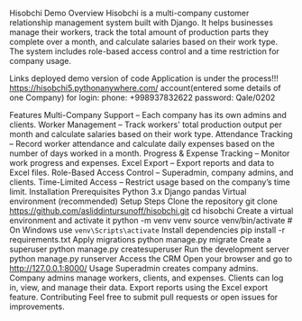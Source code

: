 Hisobchi Demo
Overview
Hisobchi is a multi-company customer relationship management system built with Django. It helps businesses manage their workers, track the total amount of production parts they complete over a month, and calculate salaries based on their work type. The system includes role-based access control and a time restriction for company usage.

Links
deployed demo version of code Application is under the process!!! https://hisobchi5.pythonanywhere.com/ account(entered some details of one Company) for login: phone: +998937832622 password: Qale/0202

Features
Multi-Company Support – Each company has its own admins and clients.
Worker Management – Track workers' total production output per month and calculate salaries based on their work type.
Attendance Tracking – Record worker attendance and calculate daily expenses based on the number of days worked in a month.
Progress & Expense Tracking – Monitor work progress and expenses.
Excel Export – Export reports and data to Excel files.
Role-Based Access Control – Superadmin, company admins, and clients.
Time-Limited Access – Restrict usage based on the company’s time limit.
Installation
Prerequisites
Python 3.x
Django
pandas
Virtual environment (recommended)
Setup Steps
Clone the repository
git clone https://github.com/asliddintursunoff/hisobchi.git
cd hisobchi
Create a virtual environment and activate it
python -m venv venv
source venv/bin/activate  # On Windows use `venv\Scripts\activate`
Install dependencies
pip install -r requirements.txt
Apply migrations
python manage.py migrate
Create a superuser
python manage.py createsuperuser
Run the development server
python manage.py runserver
Access the CRM Open your browser and go to http://127.0.0.1:8000/
Usage
Superadmin creates company admins.
Company admins manage workers, clients, and expenses.
Clients can log in, view, and manage their data.
Export reports using the Excel export feature.
Contributing
Feel free to submit pull requests or open issues for improvements.
